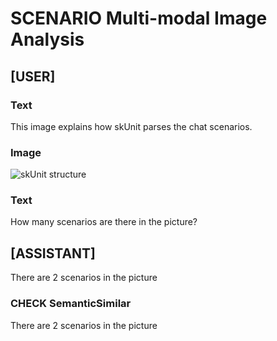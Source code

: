 # SCENARIO Multi-modal Image Analysis

## [USER]
### Text
This image explains how skUnit parses the chat scenarios.
### Image
![skUnit structure](https://github.com/mehrandvd/skunit/assets/5070766/156b0831-e4f3-4e4b-b1b0-e2ec868efb5f)
### Text
How many scenarios are there in the picture?

## [ASSISTANT]
There are 2 scenarios in the picture

### CHECK SemanticSimilar
There are 2 scenarios in the picture